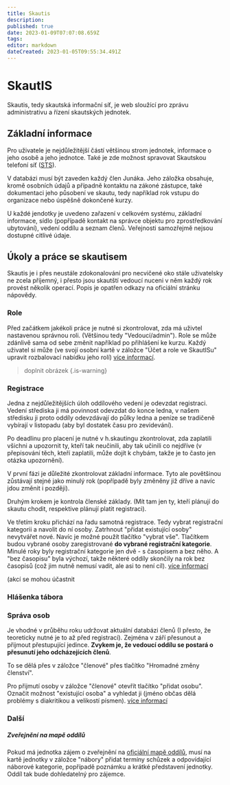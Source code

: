 ```yaml
---
title: Skautis
description: 
published: true
date: 2023-01-09T07:07:08.659Z
tags: 
editor: markdown
dateCreated: 2023-01-05T09:55:34.491Z
---
```


# SkautIS
Skautis, tedy skautská informační síť, je web sloužící pro zprávu administrativu a řízení skautských jednotek. 

## Základní informace
Pro uživatele je nejdůležitější částí většinou strom jednotek, informace o jeho osobě a jeho jednotce. Také je zde možnost spravovat Skautskou telefoní síť (<a href = "https://krizovatka.skaut.cz/skautske-benefity/sts-skautska-telefonni-sit/sts-zakladni-informace">STS</a>).

V databázi musí být zaveden každý člen Junáka. Jeho záložka obsahuje, kromě osobních údajů a případně kontaktu na zákoné zástupce, také dokumentaci jeho působení ve skautu, tedy například rok vstupu do organizace nebo úspěšně dokončené kurzy.

U každé jendotky je uvedeno zařazení v celkovém systému, základní informace, sídlo (popřípadě kontakt na správce objektu pro zprostředkování ubytování), vedení oddílu a seznam členů. Veřejnosti  samozřejmě nejsou dostupné citlivé údaje. 

## Úkoly a práce se skautisem
Skautis je i přes neustále zdokonalování pro necvičené oko stále uživatelsky ne zcela příjemný, i přesto jsou skautští vedoucí nuceni v něm každý rok provést několik operací.
Popis je opatřen odkazy na oficiální stránku nápovědy.

### Role
Před začátkem jakékoli práce je nutné si zkontrolovat, zda má uživtel nastavenou správnou roli. (Většinou tedy "Vedoucí/admin"). Role se může zdánlivě sama od sebe změnit například po přihlášení ke kurzu. Každý uživatel si může (ve svojí osobní kartě v záložce "Účet a role ve SkautISu" upravit rozbalovací nabídku jeho rolí) <a href="https://napoveda.skaut.cz/skautis/informacni-system/uzivatel/role-a-prava">
  více informací</a>.

> doplnit obrázek
{.is-warning}

### Registrace

Jedna z nejdůležitějších úloh oddílového vedení je odevzdat registraci. Vedení střediska ji má povinnost odevzdat do konce ledna, v našem středisku ji proto oddíly odevzdávají do půlky ledna a peníze se tradičeně vybírají v listopadu (aby byl dostatek času pro zevidevání).

Po deadlinu pro placení je nutné v h.skautingu zkontrolovat, zda zaplatili všichni a upozornit ty, kteří tak neučinili, aby tak učinili co nejdříve (v přepisování těch, kteří zaplatili, může dojít k chybám, takže je to často jen otázka upozornění).

V první fázi je důležité zkontrolovat základní informace. Tyto ale povětšinou zůstávají stejné jako minulý rok (popřípadě byly změněny již dříve a navíc jdou změnit i později).

Druhým krokem je kontrola členské základy. (Mít tam jen ty, kteří plánují do skautu chodit, respektive plánují platit registraci).

Ve třetím kroku přichází na řadu samotná registrace. Tedy vybrat registrační kategorii a navolit do ní osoby. Zatrhnout "přidat existující osoby" nevytvářet nové. Navíc je možné použít tlačítko "vybrat vše". 
Tlačítkem budou vybrané osoby zaregistrované **do vybrané registrační kategorie**. Minulé roky byly registrační kategorie jen dvě - s časopisem a bez něho. A "bez časopisu" byla výchozí, takže některé oddíly skončily na rok bez časopisů (což jim nutně nemusí vadit, ale asi to není cíl).
<a href="https://napoveda.skaut.cz/skautis/registrace">více informací</a>

(akcí se mohou účastnit

### Hlášenka tábora

### Správa osob

Je vhodné v průběhu roku udržovat aktuální databázi členů (I přesto, že teoreticky nutné je to až před registrací). Zejména v září přesunout a přijmout přestupující jedince.
**Zvykem je, že vedoucí oddílu se postará o přesunutí jeho odcházejících členů**.

To se dělá přes v záložce "členové" přes tlačítko "Hromadné změny členství".

Pro přijmutí osoby v záložce "členové" otevřít tlačítko "přidat osobu". Označit možnost "existující osoba" a vyhledat ji (jméno občas dělá problémy s diakritikou a velikostí písmen).
<a href="https://napoveda.skaut.cz/skautis/jednotka/clenove">více informací</a>


### Další

##### Zveřejnění na mapě oddílů
Pokud má jednotka zájem o zveřejnění na <a href="https://www.skaut.cz/mapa/?misto=">oficiální mapě oddílů</a>, musí na kartě jednotky v záložce "nábory" přidat termíny schůzek a odpovídající náborové kategorie, popřípadě poznámku a krátké představení jednotky. Oddíl tak bude dohledatelný pro zájemce.








